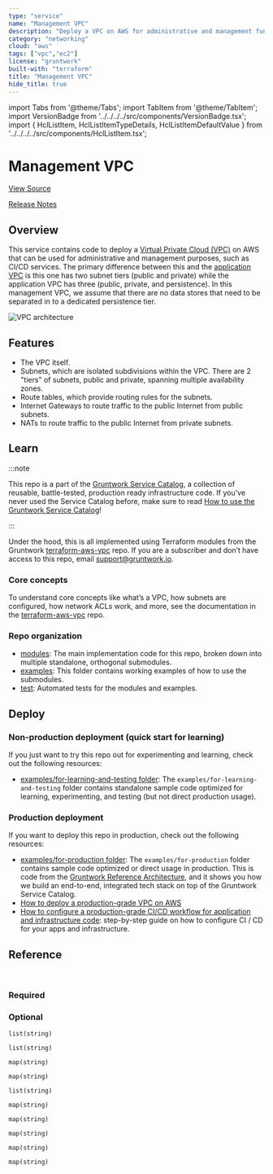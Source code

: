 ```yaml
---
type: "service"
name: "Management VPC"
description: "Deploy a VPC on AWS for administrative and management functions."
category: "networking"
cloud: "aws"
tags: ["vpc","ec2"]
license: "gruntwork"
built-with: "terraform"
title: "Management VPC"
hide_title: true
---
```


import Tabs from '@theme/Tabs';
import TabItem from '@theme/TabItem';
import VersionBadge from '../../../../src/components/VersionBadge.tsx';
import { HclListItem, HclListItemTypeDetails, HclListItemDefaultValue } from '../../../../src/components/HclListItem.tsx';

<VersionBadge version="0.85.0" lastModifiedVersion="0.83.0"/>

# Management VPC


<a href="https://github.com/gruntwork-io/terraform-aws-service-catalog/tree/master/modules/networking/vpc-mgmt" className="link-button">View Source</a>

<a href="https://github.com/gruntwork-io/terraform-aws-service-catalog/releases?q=networking%2Fvpc-mgmt" className="link-button" title="Release notes for only the service catalog versions which impacted this service.">Release Notes</a>

## Overview

This service contains code to deploy a [Virtual Private Cloud (VPC)](https://aws.amazon.com/vpc/) on AWS that can be
used for administrative and management purposes, such as CI/CD services. The primary difference between this and the
[application VPC](https://github.com/gruntwork-io/terraform-aws-service-catalog/tree/master/modules/networking/vpc) is this one has two subnet tiers (public and private) while the application VPC has three
(public, private, and persistence). In this management VPC, we assume that there are no data stores that need to be
separated in to a dedicated persistence tier.

![VPC architecture](/img/reference/services/networking/vpc-architecture.png)

## Features

*   The VPC itself.
*   Subnets, which are isolated subdivisions within the VPC. There are 2 "tiers" of subnets, public and private, spanning
    multiple availability zones.
*   Route tables, which provide routing rules for the subnets.
*   Internet Gateways to route traffic to the public Internet from public subnets.
*   NATs to route traffic to the public Internet from private subnets.

## Learn

:::note

This repo is a part of the [Gruntwork Service Catalog](https://github.com/gruntwork-io/terraform-aws-service-catalog/),
a collection of reusable, battle-tested, production ready infrastructure code.
If you’ve never used the Service Catalog before, make sure to read
[How to use the Gruntwork Service Catalog](https://docs.gruntwork.io/reference/services/intro/overview)!

:::

Under the hood, this is all implemented using Terraform modules from the Gruntwork
[terraform-aws-vpc](https://github.com/gruntwork-io/terraform-aws-vpc) repo. If you are a subscriber and don’t have
access to this repo, email <support@gruntwork.io>.

### Core concepts

To understand core concepts like what’s a VPC, how subnets are configured, how network ACLs work, and more, see the
documentation in the [terraform-aws-vpc](https://github.com/gruntwork-io/terraform-aws-vpc) repo.

### Repo organization

*   [modules](https://github.com/gruntwork-io/terraform-aws-service-catalog/tree/master/modules): The main implementation code for this repo, broken down into multiple standalone, orthogonal submodules.
*   [examples](https://github.com/gruntwork-io/terraform-aws-service-catalog/tree/master/examples): This folder contains working examples of how to use the submodules.
*   [test](https://github.com/gruntwork-io/terraform-aws-service-catalog/tree/master/test): Automated tests for the modules and examples.

## Deploy

### Non-production deployment (quick start for learning)

If you just want to try this repo out for experimenting and learning, check out the following resources:

*   [examples/for-learning-and-testing folder](https://github.com/gruntwork-io/terraform-aws-service-catalog/tree/master/examples/for-learning-and-testing): The
    `examples/for-learning-and-testing` folder contains standalone sample code optimized for learning, experimenting, and
    testing (but not direct production usage).

### Production deployment

If you want to deploy this repo in production, check out the following resources:

*   [examples/for-production folder](https://github.com/gruntwork-io/terraform-aws-service-catalog/tree/master/examples/for-production): The `examples/for-production` folder contains sample code
    optimized or direct usage in production. This is code from the
    [Gruntwork Reference Architecture](https://gruntwork.io/reference-architecture), and it shows you how we build an
    end-to-end, integrated tech stack on top of the Gruntwork Service Catalog.
*   [How to deploy a production-grade VPC on AWS](https://docs.gruntwork.io/guides/build-it-yourself/vpc/)
*   [How to configure a production-grade CI/CD workflow for application and infrastructure code](https://docs.gruntwork.io/guides/build-it-yourself/pipelines/):
    step-by-step guide on how to configure CI / CD for your apps and infrastructure.

## Reference

<Tabs>
<TabItem value="inputs" label="Inputs" default>

<br/>

### Required

<HclListItem name="aws_region" description="The AWS region to deploy into" requirement="required" type="string">
</HclListItem>

<HclListItem name="cidr_block" description="The IP address range of the VPC in CIDR notation. A prefix of /16 is recommended. Do not use a prefix higher than /27. Examples include '10.100.0.0/16', '10.200.0.0/16', etc." requirement="required" type="string">
</HclListItem>

<HclListItem name="num_nat_gateways" description="The number of NAT Gateways to launch for this VPC. The management VPC defaults to 1 NAT Gateway to save on cost, but to increase redundancy, you can adjust this to add additional NAT Gateways." requirement="required" type="number">
</HclListItem>

<HclListItem name="vpc_name" description="The name of the VPC. Defaults to mgmt." requirement="required" type="string">
</HclListItem>

### Optional

<HclListItem name="apply_default_nacl_rules" description="If true, will apply the default NACL rules in <a href=#default_nacl_ingress_rules><code>default_nacl_ingress_rules</code></a> and <a href=#default_nacl_egress_rules><code>default_nacl_egress_rules</code></a> on the default NACL of the VPC. Note that every VPC must have a default NACL - when this is false, the original default NACL rules managed by AWS will be used." requirement="optional" type="bool">
<HclListItemDefaultValue defaultValue="false"/>
</HclListItem>

<HclListItem name="associate_default_nacl_to_subnets" description="If true, will associate the default NACL to the public, private, and persistence subnets created by this module. Only used if <a href=#apply_default_nacl_rules><code>apply_default_nacl_rules</code></a> is true. Note that this does not guarantee that the subnets are associated with the default NACL. Subnets can only be associated with a single NACL. The default NACL association will be dropped if the subnets are associated with a custom NACL later." requirement="optional" type="bool">
<HclListItemDefaultValue defaultValue="true"/>
</HclListItem>

<HclListItem name="availability_zone_exclude_ids" description="List of excluded Availability Zone IDs." requirement="optional" type="list">
<HclListItemTypeDetails>

```hcl
list(string)
```

</HclListItemTypeDetails>
<HclListItemDefaultValue defaultValue="[]"/>
</HclListItem>

<HclListItem name="availability_zone_exclude_names" description="List of excluded Availability Zone names." requirement="optional" type="list">
<HclListItemTypeDetails>

```hcl
list(string)
```

</HclListItemTypeDetails>
<HclListItemDefaultValue defaultValue="[]"/>
</HclListItem>

<HclListItem name="availability_zone_state" description="Allows to filter list of Availability Zones based on their current state. Can be either 'available', 'information', 'impaired' or 'unavailable'. By default the list includes a complete set of Availability Zones to which the underlying AWS account has access, regardless of their state." requirement="optional" type="string">
<HclListItemDefaultValue defaultValue="null"/>
</HclListItem>

<HclListItem name="create_flow_logs" description="If you set this variable to false, this module will not create VPC Flow Logs resources. This is used as a workaround because Terraform does not allow you to use the 'count' parameter on modules. By using this parameter, you can optionally create or not create the resources within this module." requirement="optional" type="bool">
<HclListItemDefaultValue defaultValue="true"/>
</HclListItem>

<HclListItem name="create_network_acls" description="If set to false, this module will NOT create Network ACLs. This is useful if you don't want to use Network ACLs or you want to provide your own Network ACLs outside of this module." requirement="optional" type="bool">
<HclListItemDefaultValue defaultValue="true"/>
</HclListItem>

<HclListItem name="custom_tags" description="A map of tags to apply to the VPC, Subnets, Route Tables, and Internet Gateway. The key is the tag name and the value is the tag value. Note that the tag 'Name' is automatically added by this module but may be optionally overwritten by this variable." requirement="optional" type="map">
<HclListItemTypeDetails>

```hcl
map(string)
```

</HclListItemTypeDetails>
<HclListItemDefaultValue defaultValue="{}"/>
</HclListItem>

<HclListItem name="custom_tags_vpc_only" description="A map of tags to apply just to the VPC itself, but not any of the other resources. The key is the tag name and the value is the tag value. Note that tags defined here will override tags defined as custom_tags in case of conflict." requirement="optional" type="map">
<HclListItemTypeDetails>

```hcl
map(string)
```

</HclListItemTypeDetails>
<HclListItemDefaultValue defaultValue="{}"/>
</HclListItem>

<HclListItem name="default_nacl_egress_rules" description="The egress rules to apply to the default NACL in the VPC. This is the security group that is used by any subnet that doesn't have its own NACL attached. The value for this variable must be a map where the keys are a unique name for each rule and the values are objects with the same fields as the egress block in the aws_default_network_acl resource: https://registry.terraform.io/providers/hashicorp/aws/latest/docs/resources/default_network_acl." requirement="optional" type="any">
<HclListItemDefaultValue defaultValue="{'AllowAll':{'action':'allow','cidr_block':'0.0.0.0/0','from_port':0,'protocol':'-1','rule_no':100,'to_port':0}}"/>
</HclListItem>

<HclListItem name="default_nacl_ingress_rules" description="The ingress rules to apply to the default NACL in the VPC. This is the NACL that is used by any subnet that doesn't have its own NACL attached. The value for this variable must be a map where the keys are a unique name for each rule and the values are objects with the same fields as the ingress block in the aws_default_network_acl resource: https://registry.terraform.io/providers/hashicorp/aws/latest/docs/resources/default_network_acl." requirement="optional" type="any">
<HclListItemDefaultValue defaultValue="{'AllowAll':{'action':'allow','cidr_block':'0.0.0.0/0','from_port':0,'protocol':'-1','rule_no':100,'to_port':0}}"/>
</HclListItem>

<HclListItem name="default_security_group_egress_rules" description="The egress rules to apply to the default security group in the VPC. This is the security group that is used by any resource that doesn't have its own security group attached. The value for this variable must be a map where the keys are a unique name for each rule and the values are objects with the same fields as the egress block in the aws_default_security_group resource: https://registry.terraform.io/providers/hashicorp/aws/latest/docs/resources/default_security_group#egress-block." requirement="optional" type="any">
<HclListItemDefaultValue defaultValue="{'AllowAllOutbound':{'cidr_blocks':['0.0.0.0/0'],'from_port':0,'ipv6_cidr_blocks':['::/0'],'protocol':'-1','to_port':0}}"/>
</HclListItem>

<HclListItem name="default_security_group_ingress_rules" description="The ingress rules to apply to the default security group in the VPC. This is the security group that is used by any resource that doesn't have its own security group attached. The value for this variable must be a map where the keys are a unique name for each rule and the values are objects with the same fields as the ingress block in the aws_default_security_group resource: https://registry.terraform.io/providers/hashicorp/aws/latest/docs/resources/default_security_group#ingress-block." requirement="optional" type="any">
<HclListItemDefaultValue defaultValue="{'AllowAllFromSelf':{'from_port':0,'protocol':'-1','self':true,'to_port':0}}"/>
</HclListItem>

<HclListItem name="enable_default_security_group" description="If set to false, the default security groups will NOT be created." requirement="optional" type="bool">
<HclListItemDefaultValue defaultValue="false"/>
</HclListItem>

<HclListItem name="iam_role_permissions_boundary" description="The ARN of the policy that is used to set the permissions boundary for the IAM role." requirement="optional" type="string">
<HclListItemDefaultValue defaultValue="null"/>
</HclListItem>

<HclListItem name="kms_key_arn" description="The ARN of a KMS key to use for encrypting VPC the flow log. A new KMS key will be created if this is not supplied." requirement="optional" type="string">
<HclListItemDefaultValue defaultValue="null"/>
</HclListItem>

<HclListItem name="kms_key_deletion_window_in_days" description="The number of days to retain this KMS Key (a Customer Master Key) after it has been marked for deletion. Setting to null defaults to the provider default, which is the maximum possible value (30 days)." requirement="optional" type="number">
<HclListItemDefaultValue defaultValue="null"/>
</HclListItem>

<HclListItem name="kms_key_user_iam_arns" description="VPC Flow Logs will be encrypted with a KMS Key (a Customer Master Key). The IAM Users specified in this list will have access to this key." requirement="optional" type="list">
<HclListItemTypeDetails>

```hcl
list(string)
```

</HclListItemTypeDetails>
<HclListItemDefaultValue defaultValue="null"/>
</HclListItem>

<HclListItem name="nat_gateway_custom_tags" description="A map of tags to apply to the NAT gateways, on top of the custom_tags. The key is the tag name and the value is the tag value. Note that tags defined here will override tags defined as custom_tags in case of conflict." requirement="optional" type="map">
<HclListItemTypeDetails>

```hcl
map(string)
```

</HclListItemTypeDetails>
<HclListItemDefaultValue defaultValue="{}"/>
</HclListItem>

<HclListItem name="num_availability_zones" description="How many AWS Availability Zones (AZs) to use. One subnet of each type (public, private app) will be created in each AZ. Note that this must be less than or equal to the total number of AZs in a region. A value of null means all AZs should be used. For example, if you specify 3 in a region with 5 AZs, subnets will be created in just 3 AZs instead of all 5. Defaults to 3." requirement="optional" type="number">
<HclListItemDefaultValue defaultValue="null"/>
</HclListItem>

<HclListItem name="private_subnet_bits" description="Takes the CIDR prefix and adds these many bits to it for calculating subnet ranges.  MAKE SURE if you change this you also change the CIDR spacing or you may hit errors.  See cidrsubnet interpolation in terraform config for more information." requirement="optional" type="number">
<HclListItemDefaultValue defaultValue="4"/>
</HclListItem>

<HclListItem name="private_subnet_cidr_blocks" description="A map listing the specific CIDR blocks desired for each private subnet. The key must be in the form AZ-0, AZ-1, ... AZ-n where n is the number of Availability Zones. If left blank, we will compute a reasonable CIDR block for each subnet." requirement="optional" type="map">
<HclListItemTypeDetails>

```hcl
map(string)
```

</HclListItemTypeDetails>
<HclListItemDefaultValue defaultValue="{}"/>
</HclListItem>

<HclListItem name="private_subnet_custom_tags" description="A map of tags to apply to the private Subnet, on top of the custom_tags. The key is the tag name and the value is the tag value. Note that tags defined here will override tags defined as custom_tags in case of conflict." requirement="optional" type="map">
<HclListItemTypeDetails>

```hcl
map(string)
```

</HclListItemTypeDetails>
<HclListItemDefaultValue defaultValue="{}"/>
</HclListItem>

<HclListItem name="public_subnet_bits" description="Takes the CIDR prefix and adds these many bits to it for calculating subnet ranges.  MAKE SURE if you change this you also change the CIDR spacing or you may hit errors.  See cidrsubnet interpolation in terraform config for more information." requirement="optional" type="number">
<HclListItemDefaultValue defaultValue="4"/>
</HclListItem>

<HclListItem name="public_subnet_cidr_blocks" description="A map listing the specific CIDR blocks desired for each public subnet. The key must be in the form AZ-0, AZ-1, ... AZ-n where n is the number of Availability Zones. If left blank, we will compute a reasonable CIDR block for each subnet." requirement="optional" type="map">
<HclListItemTypeDetails>

```hcl
map(string)
```

</HclListItemTypeDetails>
<HclListItemDefaultValue defaultValue="{}"/>
</HclListItem>

<HclListItem name="public_subnet_custom_tags" description="A map of tags to apply to the public Subnet, on top of the custom_tags. The key is the tag name and the value is the tag value. Note that tags defined here will override tags defined as custom_tags in case of conflict." requirement="optional" type="map">
<HclListItemTypeDetails>

```hcl
map(string)
```

</HclListItemTypeDetails>
<HclListItemDefaultValue defaultValue="{}"/>
</HclListItem>

<HclListItem name="subnet_spacing" description="The amount of spacing between the different subnet types" requirement="optional" type="number">
<HclListItemDefaultValue defaultValue="8"/>
</HclListItem>

<HclListItem name="use_managed_iam_policies" description="When true, all IAM policies will be managed as dedicated policies rather than inline policies attached to the IAM roles. Dedicated managed policies are friendlier to automated policy checkers, which may scan a single resource for findings. As such, it is important to avoid inline policies when targeting compliance with various security standards." requirement="optional" type="bool">
<HclListItemDefaultValue defaultValue="true"/>
</HclListItem>

</TabItem>
<TabItem value="outputs" label="Outputs">

<br/>

<HclListItem name="nat_gateway_public_ips" description="The public IP address(es) of the NAT gateway(s) of the mgmt VPC.">
</HclListItem>

<HclListItem name="num_availability_zones" description="The number of availability zones used by the mgmt VPC.">
</HclListItem>

<HclListItem name="private_subnet_arns" description="The private subnet ARNs of the mgmt VPC.">
</HclListItem>

<HclListItem name="private_subnet_cidr_blocks" description="The private subnet CIDR blocks of the mgmt VPC.">
</HclListItem>

<HclListItem name="private_subnet_ids" description="The private subnet IDs of the mgmt VPC.">
</HclListItem>

<HclListItem name="private_subnet_route_table_ids" description="The ID of the private subnet route table of the mgmt VPC.">
</HclListItem>

<HclListItem name="public_subnet_arns" description="The public subnet ARNs of the mgmt VPC.">
</HclListItem>

<HclListItem name="public_subnet_cidr_blocks" description="The public subnet CIDR blocks of the mgmt VPC.">
</HclListItem>

<HclListItem name="public_subnet_ids" description="The public subnet IDs of the mgmt VPC.">
</HclListItem>

<HclListItem name="public_subnet_route_table_id" description="The ID of the public subnet route table of the mgmt VPC.">
</HclListItem>

<HclListItem name="vpc_cidr_block" description="The CIDR block of the mgmt VPC.">
</HclListItem>

<HclListItem name="vpc_id" description="The ID of the mgmt VPC.">
</HclListItem>

<HclListItem name="vpc_name" description="The name of the mgmt VPC.">
</HclListItem>

<HclListItem name="vpc_ready" description="Indicates whether or not the VPC has finished creating">
</HclListItem>

</TabItem>
</Tabs>


<!-- ##DOCS-SOURCER-START
{"sourcePlugin":"service-catalog-api","hash":"3f893fb988f418f3f6a51a7b82b7c61d"}
##DOCS-SOURCER-END -->
